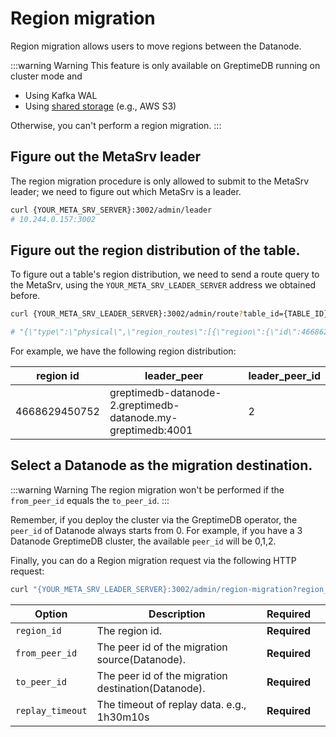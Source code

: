 # Region migration

Region migration allows users to move regions between the Datanode.

:::warning Warning
This feature is only available on GreptimeDB running on cluster mode and 
- Using Kafka WAL
- Using [shared storage](/user-guide/operations/configuration.md#storage-options) (e.g., AWS S3)

Otherwise, you can't perform a region migration.
:::

## Figure out the MetaSrv leader
The region migration procedure is only allowed to submit to the MetaSrv leader; we need to figure out which MetaSrv is a leader.
```bash
curl {YOUR_META_SRV_SERVER}:3002/admin/leader
# 10.244.0.157:3002
```

## Figure out the region distribution of the table.
To figure out a table's region distribution, we need to send a route query to the MetaSrv, using the `YOUR_META_SRV_LEADER_SERVER` address we obtained before.

```bash
curl {YOUR_META_SRV_LEADER_SERVER}:3002/admin/route?table_id={TABLE_ID}

# "{\"type\":\"physical\",\"region_routes\":[{\"region\":{\"id\":4668629450752,\"name\":\"\",\"partition\":{\"column_list\":[],\"value_list\":[\"\\\"MaxValue\\\"\"]},\"attrs\":{}},\"leader_peer\":{\"id\":2,\"addr\":\"greptimedb-datanode-2.greptimedb-datanode.my-greptimedb:4001\"},\"follower_peers\":[]}],\"version\":2}"
```
For example, we have the following region distribution:

| region id     | leader_peer                                                  | leader_peer_id |
|---------------|--------------------------------------------------------------|----------------|
| 4668629450752 | greptimedb-datanode-2.greptimedb-datanode.my-greptimedb:4001 | 2              |

## Select a Datanode as the migration destination.
:::warning Warning
The region migration won't be performed if the `from_peer_id` equals the `to_peer_id`.
:::

Remember, if you deploy the cluster via the GreptimeDB operator, the `peer_id` of Datanode always starts from 0. For example, if you have a 3 Datanode GreptimeDB cluster, the available `peer_id` will be 0,1,2.

Finally, you can do a Region migration request via the following HTTP request:

```bash
curl "{YOUR_META_SRV_LEADER_SERVER}:3002/admin/region-migration?region_id={REGION_ID}&from_peer_id={FROM_PEER_ID}&to_peer_id={TO_PEER_ID}&replay_timeout=5m"
```

| Option           | Description                                                    | Required     |   |
|------------------|----------------------------------------------------------------|--------------|---|
| `region_id`      | The region id.                                                 | **Required** |   |
| `from_peer_id`   | The peer id of the migration source(Datanode).                 | **Required** |   |
| `to_peer_id`     | The peer id of the migration destination(Datanode).            | **Required** |   |
| `replay_timeout` | The timeout of replay data. e.g., 1h30m10s                     | **Required** |   |